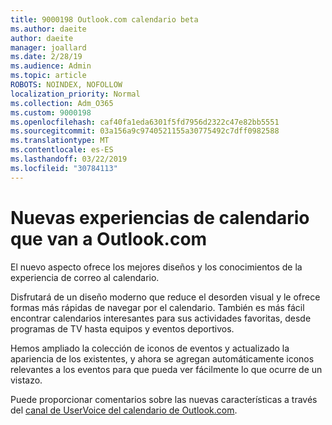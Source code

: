 ```yaml
---
title: 9000198 Outlook.com calendario beta
ms.author: daeite
author: daeite
manager: joallard
ms.date: 2/28/19
ms.audience: Admin
ms.topic: article
ROBOTS: NOINDEX, NOFOLLOW
localization_priority: Normal
ms.collection: Adm_O365
ms.custom: 9000198
ms.openlocfilehash: caf40fa1eda6301f5fd7956d2322c47e82bb5551
ms.sourcegitcommit: 03a156a9c9740521155a30775492c7dff0982588
ms.translationtype: MT
ms.contentlocale: es-ES
ms.lasthandoff: 03/22/2019
ms.locfileid: "30784113"
---
```

# <a name="new-calendar-experiences-coming-to-outlookcom"></a>Nuevas experiencias de calendario que van a Outlook.com

El nuevo aspecto ofrece los mejores diseños y los conocimientos de la experiencia de correo al calendario.

Disfrutará de un diseño moderno que reduce el desorden visual y le ofrece formas más rápidas de navegar por el calendario. También es más fácil encontrar calendarios interesantes para sus actividades favoritas, desde programas de TV hasta equipos y eventos deportivos.

Hemos ampliado la colección de iconos de eventos y actualizado la apariencia de los existentes, y ahora se agregan automáticamente iconos relevantes a los eventos para que pueda ver fácilmente lo que ocurre de un vistazo.

Puede proporcionar comentarios sobre las nuevas características a través del [canal de UserVoice del calendario de Outlook.com](https://outlook.uservoice.com/forums/601444-new-experiences-in-outlook-com?category_id=209197).